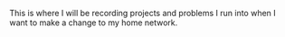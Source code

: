 This is where I will be recording projects and problems I run into when I want to make a change to my home network. 
